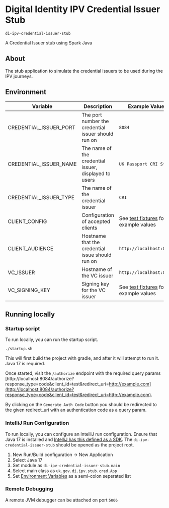# Digital Identity IPV Credential Issuer Stub

`di-ipv-credential-issuer-stub`

A Credential Issuer stub using Spark Java

## About

The stub application to simulate the credential issuers to be used during the IPV journeys.

## Environment

| Variable                | Description                                           | Example Value          |
|-------------------------|-------------------------------------------------------|------------------------|
| CREDENTIAL_ISSUER_PORT  | The port number the credential issuer should run on   | `8084`                 |
| CREDENTIAL_ISSUER_NAME  | The name of the credential issuer, displayed to users | `UK Passport CRI Stub` |
| CREDENTIAL_ISSUER_TYPE  | The name of the credential issuer                     | `CRI`                  |
| CLIENT_CONFIG           | Configuration of accepted clients                     | See [test fixtures](https://github.com/alphagov/di-ipv-stubs/blob/main/di-ipv-credential-issuer-stub/src/test/java/uk/gov/di/ipv/stub/cred/fixtures/TestFixtures.java#L6) for example values                       |
| CLIENT_AUDIENCE         | Hostname that the credential issue should run on      | `http://localhost:8084` |
| VC_ISSUER               | Hostname of the VC issuer                             | `http://localhost:8084` |
| VC_SIGNING_KEY          | Signing key for the VC issuer | See [test fixtures](https://github.com/alphagov/di-ipv-stubs/blob/main/di-ipv-credential-issuer-stub/src/test/java/uk/gov/di/ipv/stub/cred/fixtures/TestFixtures.java#L6) for example values      |

## Running locally

### Startup script

To run locally, you can run the startup script.

```shell
./startup.sh
```

This will first build the project with gradle,
and after it will attempt to run it. Java 17 is required.

Once started, visit the `/authorize` endpoint with the required query params
 [http://localhost:8084/authorize?response_type=code&client_id=test&redirect_uri=http://example.com](http://localhost:8084/authorize?response_type=code&client_id=test&redirect_uri=http://example.com).

By clicking on the `Generate Auth Code` button you should be redirected to the given redirect_uri with an authentication code as a query param.

### IntelliJ Run Configuration

To run locally, you can configure an IntelliJ run configuration. Ensure that Java 17 is installed and [IntelliJ has this defined as a SDK](https://www.jetbrains.com/help/idea/sdk.html#define-sdk). The `di-ipv-credential-issuer-stub` should be opened as the project root.

1. New Run/Build configuration -> New Application
2. Select Java 17
3. Set module as `di-ipv-credential-issuer-stub.main`
4. Select main class as `uk.gov.di.ipv.stub.cred.App`
5. Set [Environment Variables](#environment) as a semi-colon seperated list

### Remote Debugging

A remote JVM debugger can be attached on port `5006`
